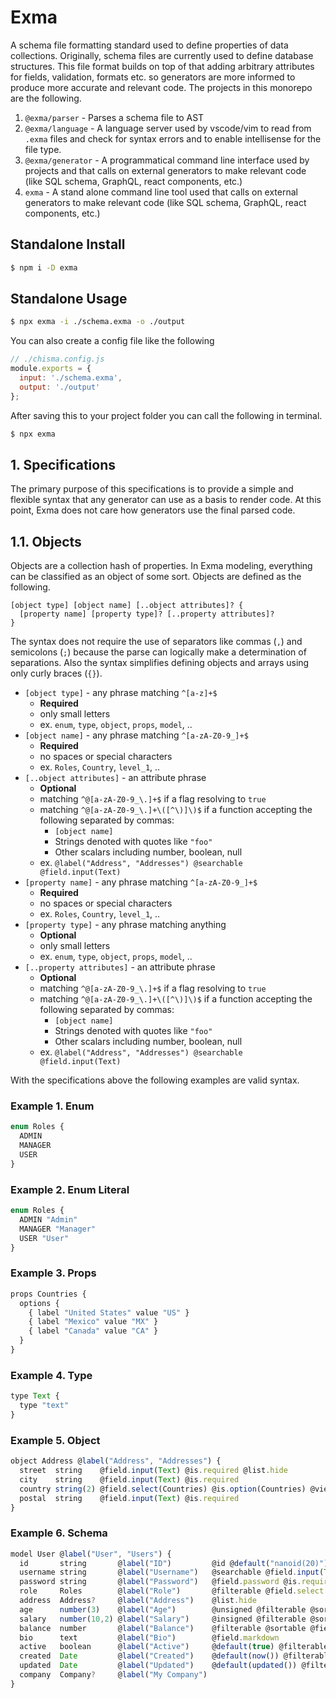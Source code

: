 # Exma

A schema file formatting standard used to define properties of data 
collections. Originally, schema files are currently used to define 
database structures. This file format builds on top of that adding 
arbitrary attributes for fields, validation, formats etc. so generators
are more informed to produce more accurate and relevant code. The 
projects in this monorepo are the following.

1. `@exma/parser` - Parses a schema file to AST
2. `@exma/language` - A language server used by vscode/vim to read 
   from `.exma` files and check for syntax errors and to enable 
   intellisense for the file type.
3. `@exma/generator` - A programmatical command line interface used 
   by projects and that calls on external generators to make relevant 
   code (like SQL schema, GraphQL, react components, etc.)
4. `exma` - A stand alone command line tool used that calls on 
   external generators to make relevant code (like SQL schema, GraphQL, 
   react components, etc.) 

## Standalone Install

```bash
$ npm i -D exma
```

## Standalone Usage

```bash
$ npx exma -i ./schema.exma -o ./output
```

You can also create a config file like the following

```js
// ./chisma.config.js
module.exports = {
  input: './schema.exma',
  output: './output'
};
```

After saving this to your project folder you can call the following in 
terminal.

```bash
$ npx exma
```

## 1. Specifications

The primary purpose of this specifications is to provide a simple and 
flexible syntax that any generator can use as a basis to render code. 
At this point, Exma does not care how generators use the final 
parsed code.

## 1.1. Objects

Objects are a collection hash of properties. In Exma modeling, 
everything can be classified as an object of some sort. Objects are 
defined as the following.

```
[object type] [object name] [..object attributes]? {
  [property name] [property type]? [..property attributes]?
}
```

The syntax does not require the use of separators like commas (`,`) and
semicolons (`;`) because the parse can logically make a determination 
of separations. Also the syntax simplifies defining objects and arrays 
using only curly braces (`{}`).


 - `[object type]` - any phrase matching `^[a-z]+$` 
   - **Required**
   - only small letters
   - ex. `enum`, `type`, `object`, `props`, `model`, ..
 - `[object name]` - any phrase matching `^[a-zA-Z0-9_]+$`
   - **Required**
   - no spaces or special characters
   - ex. `Roles`, `Country`, `level_1`, ..
 - `[..object attributes]` - an attribute phrase 
   - **Optional**
   - matching `^@[a-zA-Z0-9_\.]+$` if a flag resolving to `true`
   - matching `^@[a-zA-Z0-9_\.]+\([^\)]\)$` if a function accepting 
     the following separated by commas:
     - `[object name]`
     - Strings denoted with quotes like `"foo"`
     - Other scalars including number, boolean, null
   - ex. `@label("Address", "Addresses") @searchable @field.input(Text)`
 - `[property name]` - any phrase matching `^[a-zA-Z0-9_]+$`
   - **Required**
   - no spaces or special characters
   - ex. `Roles`, `Country`, `level_1`, ..
 - `[property type]` - any phrase matching anything 
   - **Optional**
   - only small letters
   - ex. `enum`, `type`, `object`, `props`, `model`, ..
 - `[..property attributes]` - an attribute phrase 
   - **Optional**
   - matching `^@[a-zA-Z0-9_\.]+$` if a flag resolving to `true`
   - matching `^@[a-zA-Z0-9_\.]+\([^\)]\)$` if a function accepting 
     the following separated by commas:
     - `[object name]`
     - Strings denoted with quotes like `"foo"`
     - Other scalars including number, boolean, null
   - ex. `@label("Address", "Addresses") @searchable @field.input(Text)`

With the specifications above the following examples are valid syntax.

### Example 1. Enum

```js
enum Roles {
  ADMIN
  MANAGER
  USER
}
```

### Example 2. Enum Literal

```js
enum Roles {
  ADMIN "Admin"
  MANAGER "Manager"
  USER "User"
}
```

### Example 3. Props

```js
props Countries {
  options {
    { label "United States" value "US" }
    { label "Mexico" value "MX" }
    { label "Canada" value "CA" }
  }
}
```

### Example 4. Type

```js
type Text {
  type "text"
}
```

### Example 5. Object

```js
object Address @label("Address", "Addresses") {
  street  string    @field.input(Text) @is.required @list.hide
  city    string    @field.input(Text) @is.required
  country string(2) @field.select(Countries) @is.option(Countries) @view.text(Uppercase)
  postal  string    @field.input(Text) @is.required
}
```

### Example 6. Schema

```js
model User @label("User", "Users") {
  id       string       @label("ID")         @id @default("nanoid(20)")
  username string       @label("Username")   @searchable @field.input(Text) @is.required
  password string       @label("Password")   @field.password @is.required @list.hide @view.hide
  role     Roles        @label("Role")       @filterable @field.select @list.text(Uppercase) @view.text(Uppercase)
  address  Address?     @label("Address")    @list.hide
  age      number(3)    @label("Age")        @unsigned @filterable @sortable @field.number(Age) @is.gt(0) @is.lt(150)
  salary   number(10,2) @label("Salary")     @insigned @filterable @sortable @field.number(Price) @list.number @view.number
  balance  number       @label("Balance")    @filterable @sortable @field.number({ step 0.01 }) @list.number({ step 0.01 }) @view.number
  bio      text         @label("Bio")        @field.markdown
  active   boolean      @label("Active")     @default(true) @filterable @field.switch @list.yesno @view.yesno
  created  Date         @label("Created")    @default(now()) @filterable @sortable @list.date(Pretty)
  updated  Date         @label("Updated")    @default(updated()) @filterable @sortable @list.date(Pretty)
  company  Company?     @label("My Company") 
}
```